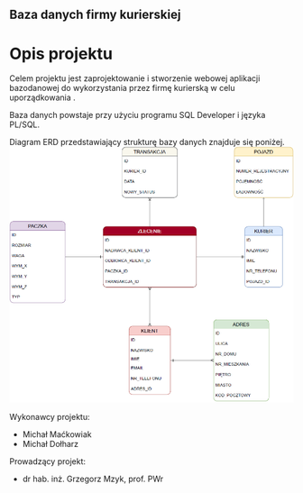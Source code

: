 ## Baza danych firmy kurierskiej

# Opis projektu
Celem projektu jest zaprojektowanie i stworzenie webowej aplikacji bazodanowej do wykorzystania przez firmę kurierską w celu uporządkowania . 

Baza danych powstaje przy użyciu programu SQL Developer i języka PL/SQL.

Diagram ERD przedstawiający strukturę bazy danych znajduje się poniżej.
![Diagram ERD struktury bazy danych](img/ERD_diagram.png)

Wykonawcy projektu:
 * Michał Maćkowiak
 * Michał Dołharz

 Prowadzący projekt:
 * dr hab. inż. Grzegorz Mzyk, prof. PWr